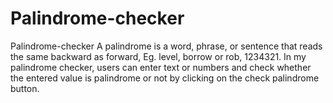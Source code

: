 # Palindrome-checker
Palindrome-checker A palindrome is a word, phrase, or sentence that reads the same backward as forward, Eg. level, borrow or rob, 1234321. In my palindrome checker, users can enter text or numbers and check whether the entered value is palindrome or not by clicking on the check palindrome button. 
